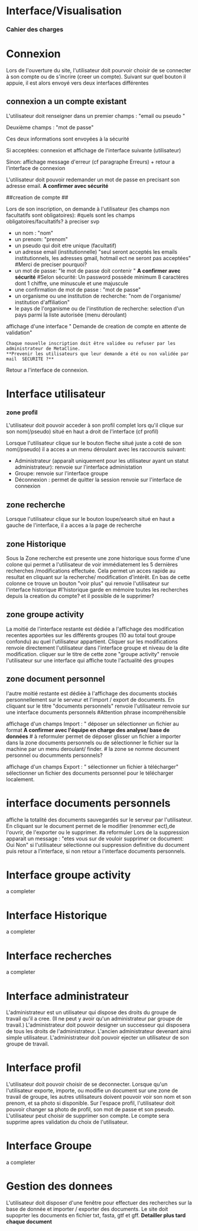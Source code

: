 # Interface/Visualisation #

### Cahier des charges ###


# Connexion #

Lors de l'ouverture du site, l'utilisateur doit pourvoir choisir de se connecter à son compte ou de s'incrire (creer un compte).
Suivant sur quel bouton il appuie, il est alors envoyé vers deux interfaces différentes

## connexion a un compte existant ##
L'utilisateur doit renseigner dans un premier champs : "email ou pseudo "

Deuxième champs : "mot de passe"

Ces deux informations sont envoyées à la sécurité 

Si acceptées: connexion et affichage de l'interface suivante (utilisateur)

Sinon: affichage message d'erreur (cf paragraphe Erreurs) + retour a l'interface de connexion

L'utilisateur doit pouvoir redemander un mot de passe en precisant son adresse email. **A confirmer avec sécurité**

##creation de compte ##

Lors de son inscription, on demande à l'utilisateur (les champs non facultatifs sont obligatoires): #quels sont les champs obligatoires/facultatifs? à preciser svp
- un nom : "nom"
- un prenom: "prenom"
- un pseudo qui doit etre unique (facultatif)
- un adresse email (institutionnelle) "seul seront acceptés les emails institutionnels, les adresses gmail, hotmail ect ne seront pas acceptées" #Merci de preciser pourquoi?
- un mot de passe: "le mot de passe doit contenir " **A confirmer avec sécurité**
#Selon sécurité: Un password possède minimum 8 caractères dont 1 chiffre, une minuscule et une majuscule
- une confirmation de mot de passe : "mot de passe"
- un organisme ou une institution de recherche: "nom de l'organisme/ institution d'affiliation"
- le pays de l'organisme ou de l'institution de recherche: selection d'un pays parmi la liste autorisée (menu déroulant)

affichage d'une interface " Demande de creation de compte en attente de validation"

	Chaque nouvelle inscription doit être validee ou refuser par les administrateur de MetaCline.
	**Prevenir les utilisateurs que leur demande a été ou non validée par mail  SECURITE ?**
	
Retour a l'interface de connexion.

# Interface utilisateur #

### zone profil ###

L'utilisateur doit pouvoir acceder à son profil complet lors qu'il clique sur son nom(/pseudo) situé en haut a droit de l'interface (cf profil)

Lorsque l'utilisateur clique sur le bouton fleche situé juste a coté de son nom(/pseudo) il a acces a un menu déroulant avec les raccourcis suivant:
- Administrateur (apparaît uniquement pour les utilisateur ayant un statut administrateur): renvoie sur l'interface administation
- Groupe: renvoie sur l'interface groupe 
- Déconnexion : permet de quitter la session renvoie sur l'interface de connexion

## zone recherche ## 
Lorsque l'utilisateur clique sur le bouton loupe/search situé en haut a gauche de l'interface, il a acces a la page de recherche 

## zone Historique ## 
Sous la Zone recherche est presente une zone historique sous forme d'une colone qui permet a l'utilisateur de voir immédiatement les 5 dernières recherches /modifications effectuée. 
Cela permet un acces rapide au resultat en cliquant sur la recherche/ modification d'intérêt. 
En bas de cette colonne ce trouve un bouton "voir plus" qui renvoie l'utilisateur sur l'interface historique #l'historique garde en mémoire toutes les recherches depuis la creation du compte? et il possible de le supprimer?

## zone groupe activity ##
La moitié de l'interface restante est dédiée a l'affichage des modification recentes apportées sur les différents groupes (10 au total tout groupe confondu) au quel l'utilisateur appartient. 
Cliquer sur les modifications renvoie directement l'utilisateur dans l'interface groupe et niveau de la dite modification. 
cliquer sur le titre de cette zone "groupe activity" renvoie l'utilisateur sur une interface qui affiche toute l'actualité des groupes

## zone document personnel ##
l'autre moitié restante est dédiée à l'affichage des documents stockés personnellement sur le serveur et l'import / export de documents.
En cliquant sur le titre "documents personnels" renvoie l'utilisateur renvoie sur une interface documents personnels #Attention phrase incompréhensible

affichage d'un champs Import : " déposer un sélectionner un fichier au format **A confirmer avec l'équipe en charge des analyse/ base de données** # à reformuler
permet de déposer glisser un fichier a importer dans la zone documents personnels ou de sélectionner le fichier sur la machine par un menu deroulant/ finder. # la zone se nomme document personnel ou documments personnels?

affichage d'un champs Export : " sélectionner un fichier à télécharger" 
 sélectionner un fichier  des documents personnel pour le télécharger localement. 


# interface documents personnels #
affiche la totalité des documents sauvegardés sur le serveur par l'utilisateur. 
En cliquant sur le document permet de le modifier (renommer ect),de l'ouvrir, de l'exporter ou le supprimer. #a reformuler
Lors de la suppression apparait un message : "etes vous sur de vouloir supprimer ce document: Oui  Non"
si l'utilisateur sélectionne oui suppression definitive du document puis retour a l'interface, si non retour a l'interface documents personnels. 

# Interface groupe activity #
a completer

# Interface Historique # 
a completer

# Interface recherches #
a completer

# Interface administrateur #

L'administrateur est un utilisateur qui dispose des droits du groupe de travail qu'il a cree.
(Il ne peut y avoir qu'un administrateur par groupe de travail.)
L'administrateur doit pouvoir designer un successeur qui disposera de tous les droits de l'administrateur. L'ancien administrateur devenant ainsi simple utilisateur.
L'administrateur doit pouvoir ejecter un utilisateur de son groupe de travail.


# Interface profil #

L'utilisateur doit pouvoir choisir de se deconnecter.
Lorsque qu'un l'utilisateur exporte, importe, ou modifie un document sur une zone de travail de groupe, les autres utilisateurs doivent pouvoir voir son nom et son prenom, et sa photo si disponible.
Sur l'espace profil, l'utilisateur doit pouvoir changer sa photo de profil, son mot de passe et son pseudo.
L'utilisateur peut choisir de supprimer son compte. Le compte sera supprime apres validation du choix de l'utilisateur.

# Interface Groupe #
 a completer 


# Gestion des donnees #

L'utilisateur doit disposer d'une fenêtre pour effectuer des recherches sur la base de donnée et importer / exporter des documents.
Le site doit supoprter les documents en fichier txt, fasta, gtf et gff. **Detailler plus tard chaque document**
